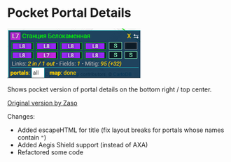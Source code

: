 # Pocket Portal Details

![Demo](demo.png)

Shows pocket version of portal details on the bottom right / top center.

[Original version by Zaso](https://www.giacintogarcea.com/ingress/iitc/pocket-portal-details-by-zaso.user.js)

Changes:
- Added escapeHTML for title (fix layout breaks for portals whose names contain `"`)
- Added Aegis Shield support (instead of AXA)
- Refactored some code
